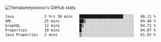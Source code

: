 ![Yamalameyooooo's GitHub stats](https://github-readme-stats.vercel.app/api?username=yamalameyooooo&theme=transparent&show_icons=true\&show=reviews,discussions_started,discussions_answered,prs_merged,prs_merged_percentage)

<!--START_SECTION:waka-->

```txt
Java              3 hrs 36 mins   ████████████████████░░░░░   80.11 %
XML               25 mins         ██▒░░░░░░░░░░░░░░░░░░░░░░   09.40 %
GraphQL           12 mins         █▒░░░░░░░░░░░░░░░░░░░░░░░   04.72 %
Properties        10 mins         █░░░░░░░░░░░░░░░░░░░░░░░░   04.07 %
Java Properties   2 mins          ▒░░░░░░░░░░░░░░░░░░░░░░░░   01.03 %
```

<!--END_SECTION:waka-->
